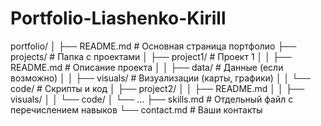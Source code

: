 # Portfolio-Liashenko-Kirill
portfolio/
│
├── README.md              # Основная страница портфолио
├── projects/              # Папка с проектами
│   ├── project1/          # Проект 1
│   │   ├── README.md      # Описание проекта
│   │   ├── data/          # Данные (если возможно)
│   │   ├── visuals/       # Визуализации (карты, графики)
│   │   └── code/          # Скрипты и код
│   ├── project2/
│   │   ├── README.md
│   │   ├── visuals/
│   │   └── code/
│   └── ...
├── skills.md              # Отдельный файл с перечислением навыков
└── contact.md             # Ваши контакты
